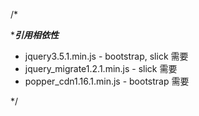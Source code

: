 /*

**************引用相依性*************

- jquery3.5.1.min.js - bootstrap, slick 需要
- jquery_migrate1.2.1.min.js - slick 需要
- popper_cdn1.16.1.min.js - bootstrap 需要


*/
